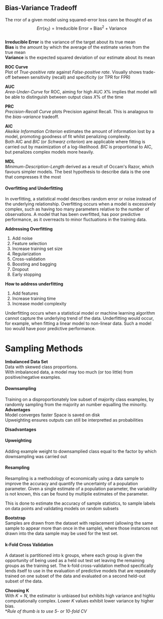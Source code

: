 ## Bias-Variance Tradeoff  
The rror of a given model using squared-error loss cann be thought of as
$$
Err(x_0) = \text{Irreducible Error} + \text{Bias}^2 + \text{Variance}
$$  
**Irreducible Error** is the variance of the target about its true mean  
**Bias** is the amount by which the average of the estimate varies from the true mean  
**Variance**  is the expected squared deviation of our estimate about its mean  

**ROC Curve**  
Plot of *True-positive rate* against *False-positive rate*. Visually shows trade-off between sensitivity (recall) and specificity (or TPR for FPR)

**AUC**  
*Area-Under-Curve* for ROC, aiming for high AUC $X\%$ implies that model will be able to distinguish between output class $X\%$ of the time

**PRC**  
*Precision-Recall Curve* plots Precision against Recall. This is analagous to the *bias-variance* tradeoff.

**AIC**  
*Akeikie Information Criterion* estimates the amount of information lost by a model, promoting goodness of fit whilst penalizing complexity.  
Both AIC and *BIC* (or *Schwarz criterion*) are applicable where fitting is carried out by maximization of a log-likelihood. *BIC* is proportional to AIC, but penalizes complex models more heavily.

**MDL**  
*Minimum-Description-Length* derived as a result of Occam's Razor, which favours simpler models. The best hypothesis to describe data is the one that compresses it the most


#### Overfitting and Underfitting
In overfitting, a statistical model describes random error or noise instead of the underlying relationship.
Overfitting occurs when a model is excessively complex, such as having too many parameters relative to
the number of observations. A model that has been overfitted, has poor predictive performance, as it
overreacts to minor fluctuations in the training data.

**Addressing Overfitting**  
1. Add noise
2. Feature selection  
3. Increase training set size  
4. Regularization 
5.  Cross-validation  
6. Boosting and bagging  
7. Dropout  
8. Early stopping   


**How to address underfitting**  
1. Add features  
2. Increase training time  
3. Increase model complexity  

Underfitting occurs when a statistical model or machine learning algorithm cannot capture the underlying
trend of the data. Underfitting would occur, for example, when fitting a linear model to non-linear data.
Such a model too would have poor predictive performance.



# Sampling Methods
**Imbalanced Data Set**  
Data with skewed class proportions.  
With imbalanced data, a model may too much (or too little) from positive/negative examples. 

#### Downsampling
Training on a disproportionately low subset of majority class examples, by randomly sampling from the majority an number equalling the minority.
**Advantages**  
Model converges faster
Space is saved on disk  
Upweighting ensures outputs can still be interpretted as probabilities

**Disadvantages**  


#### Upweighting  
Adding example weight to downsamplied class equal to the factor by which downsampling was carried out

#### Resampling
Resampling is a methodology of economically using a data sample to improve the accuracy and quantify the uncertainty of a population parameter. Given a single estimate of a population parameter, the variability is not known, this can be found by multiplie estimates of the parameter. 

This is done to estimate the accuracy of sample statistics, to sample labels on data points and validating models on random subsets

**Bootstrap**  
Samples are drawn from the dataset with replacement (allowing the same sample to appear more than once in the sample), where those instances not drawn into the data sample may be used for the test set.

#### k-Fold Cross Validation  
A dataset is partitioned into k groups, where each group is given the opportunity of being used as a held out test set leaving the remaining groups as the training set. The k-fold cross-validation method specifically lends itself to use in the evaluation of predictive models that are repeatedly trained on one subset of the data and evaluated on a second held-out subset of the data.   

**Choosing K**  
With $K=N$, the estimator is unbiased but exhibits high variance and highlu computationally complex. Lower *K* values exhibit lower variance by higher bias.  
**Rule of thumb is to use 5- or 10-fold CV*
